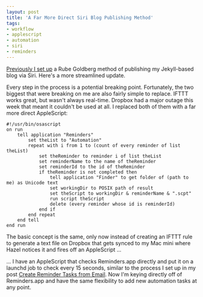 ```yaml
---
layout: post
title: 'A Far More Direct Siri Blog Publishing Method'
tags:
- workflow
- applescript
- automation
- siri
- reminders
---
```


[Previously I set up][1] a Rube Goldberg method of publishing my Jekyll-based blog via Siri. Here's a more streamlined update.

<!--more-->

Every step in the process is a potential breaking point. Fortunately, the two biggest that were breaking on me are also fairly simple to replace. IFTTT works great, but wasn't always real-time. Dropbox had a major outage this week that meant it couldn't be used at all. I replaced both of them with a far more direct AppleScript:

    #!/usr/bin/osascript
    on run
        tell application "Reminders"
            set theList to "Automation"
            repeat with i from 1 to (count of every reminder of list theList)
                set theReminder to reminder i of list theList
                set reminderName to the name of theReminder
                set reminderId to the id of theReminder
                if theReminder is not completed then
                    tell application "Finder" to get folder of (path to me) as Unicode text
                    set workingDir to POSIX path of result
                    set theScript to workingDir & reminderName & ".scpt"
                    run script theScript
                    delete (every reminder whose id is reminderId)
                end if
            end repeat
        end tell
    end run
    

The basic concept is the same, only now instead of creating an IFTTT rule to generate a text file on Dropbox that gets synced to my Mac mini where Hazel notices it and fires off an AppleScript ...

... I have an AppleScript that checks Reminders.app directly and put it on a launchd job to check every 15 seconds, similar to the process I set up in my post [Create Reminder Tasks from Email][2]. Now I'm keying directly off of Reminders.app and have the same flexibility to add new automation tasks at any point.

 [1]: /2014/01/05/siri-controlled-blog-publishing/
 [2]: /2014/01/08/create-reminder-tasks-from-flagged-email/
